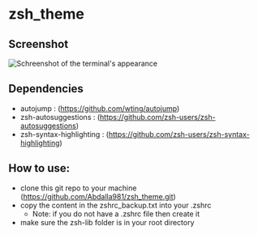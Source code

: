 # zsh_theme

## Screenshot

![Schreenshot of the terminal's appearance](https://media.giphy.com/media/Cf1b6M9jZ0QlCDQhNv/giphy.gif)

## Dependencies

- autojump : (https://github.com/wting/autojump)
- zsh-autosuggestions : (https://github.com/zsh-users/zsh-autosuggestions)
- zsh-syntax-highlighting : (https://github.com/zsh-users/zsh-syntax-highlighting)

## How to use:

- clone this git repo to your machine (https://github.com/Abdalla981/zsh_theme.git)
- copy the content in the zshrc_backup.txt into your .zshrc
  - Note: if you do not have a .zshrc file then create it
- make sure the zsh-lib folder is in your root directory
